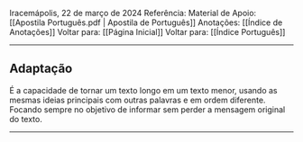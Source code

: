 Iracemápolis, 22 de março de 2024
Referência:
Material de Apoio: [[Apostila Português.pdf | Apostila de Português]]
Anotações: [[Índice de Anotações]]
Voltar para: [[Página Inicial]]
Voltar para: [[Índice Português]]
___________________
## Adaptação
É a capacidade de tornar um texto longo em um texto menor, usando as mesmas ideias principais com outras palavras e em ordem diferente. Focando sempre no objetivo de informar sem perder a mensagem original do texto.

___________________


